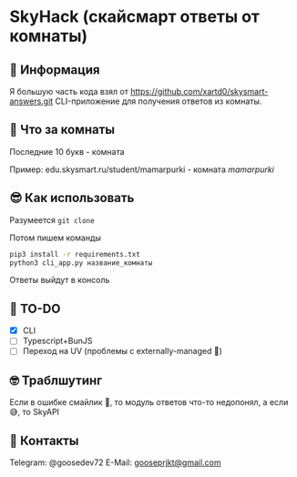 # SkyHack (скайсмарт ответы от комнаты)

## 📕 Информация
Я большую часть кода взял от https://github.com/xartd0/skysmart-answers.git
CLI-приложение для получения ответов из комнаты.

## 🤔 Что за комнаты
Последние 10 букв - комната

Пример: edu.skysmart.ru/student/mamarpurki - комната *mamarpurki*

## 😎 Как использовать

Разумеется `git clone`

Потом пишем команды

```bash
pip3 install -r requirements.txt
python3 cli_app.py название_комнаты
```

Ответы выйдут в консоль

## 🥣 TO-DO
- [x] CLI
- [ ] Typescript+BunJS
- [ ] Переход на UV (проблемы с externally-managed 🥲)

## 🤓 Траблшутинг
Если в ошибке смайлик 🥲, то модуль ответов что-то недопонял, а если 😅, то SkyAPI

## 🤝 Контакты
Telegram: @goosedev72
E-Mail: gooseprjkt@gmail.com

